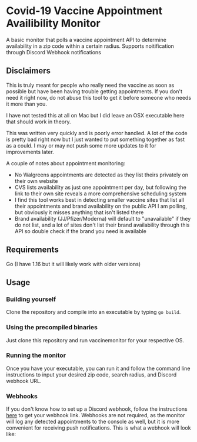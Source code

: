 # Covid-19 Vaccine Appointment Availibility Monitor

A basic monitor that polls a vaccine appointment API to determine availability in a zip code within a certain radius. Supports noitification through Discord Webhook notifications

## Disclaimers
This is truly meant for people who really need the vaccine as soon as possible but have been having trouble getting appointments. If you don't need it right now, do not abuse this tool to get it before someone who needs it more than you.

I have not tested this at all on Mac but I did leave an OSX executable here that should work in theory.

This was written very quickly and is poorly error handled. A lot of the code is pretty bad right now but I just wanted to put something together as fast as a could. I may or may not push some more updates to it for improvements later.

A couple of notes about appointment monitoring:
- No Walgreens appointments are detected as they list theirs privately on their own website
- CVS lists availability as just one appointment per day, but following the link to their own site reveals a more comprehensive scheduling system
- I find this tool works best in detecting smaller vaccine sites that list all their appointments and brand availability on the public API I am polling, but obviously it misses anything that isn't listed there
- Brand availability (JJ/Pfizer/Moderna) will default to "unavailable" if they do not list, and a lot of sites don't list their brand availability through this API so double check if the brand you need is available

## Requirements
Go (I have 1.16 but it will likely work with older versions)

## Usage

### Building yourself
Clone the repository and compile into an executable by typing `go build`. 

### Using the precompiled binaries
Just clone this repository and run vaccinemonitor for your respective OS.

### Running the monitor
Once you have your executable, you can run it and follow the command line instructions to input your desired zip code, search radius, and Discord webhook URL. 

### Webhooks
If you don't know how to set up a Discord webhook, follow the instructions [here](https://support.discord.com/hc/en-us/articles/228383668-Intro-to-Webhooks) to get your webhook link.
Webhooks are not required, as the monitor will log any detected appointments to the console as well, but it is more convenient for receiving push notifications.
This is what a webhook will look like:
[](webhook.png)

